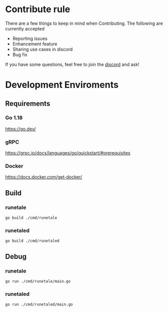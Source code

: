 # Contribute rule
There are a few things to keep in mind when Contributing.
The following are currently accepted

- Reporting issues
- Enhancement feature
- Sharing use cases in discord
- Bug fix

If you have some questions, feel free to join the [discord]() and ask!

# Development Enviroments
## Requirements

### Go 1.18
https://go.dev/

### gRPC
https://grpc.io/docs/languages/go/quickstart/#prerequisites

### Docker
https://docs.docker.com/get-docker/

## Build
### runetale
`go build ./cmd/runetale`

### runetaled
`go build ./cmd/runetaled`

## Debug
### runetale
`go run ./cmd/runetale/main.go`

### runetaled
`go run ./cmd/runetaled/main.go`